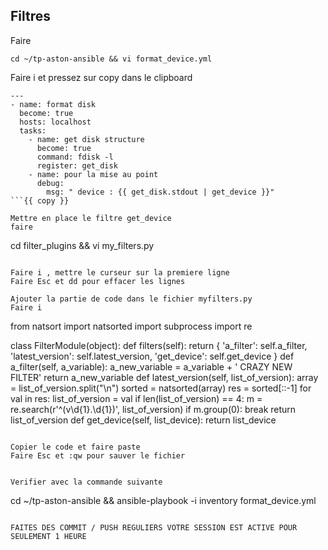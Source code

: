 ## Filtres

Faire 
```
cd ~/tp-aston-ansible && vi format_device.yml
```

Faire i 
et pressez sur copy dans le clipboard

```
---
- name: format disk
  become: true
  hosts: localhost
  tasks:
    - name: get disk structure
      become: true
      command: fdisk -l
      register: get_disk
    - name: pour la mise au point
      debug:
        msg: " device : {{ get_disk.stdout | get_device }}"
```{{ copy }}

Mettre en place le filtre get_device
faire 
```
cd filter_plugins && vi my_filters.py
```{{ execute T1}}

Faire i , mettre le curseur sur la premiere ligne 
Faire Esc et dd pour effacer les lignes

Ajouter la partie de code dans le fichier myfilters.py
Faire i 

```
from natsort import natsorted
import subprocess
import re

class FilterModule(object):
    def filters(self):
        return {
            'a_filter': self.a_filter,
            'latest_version': self.latest_version,
            'get_device': self.get_device
        }
    def a_filter(self, a_variable):
        a_new_variable = a_variable + ' CRAZY NEW FILTER'
        return a_new_variable
    def latest_version(self, list_of_version):
        array = list_of_version.split("\n")
        sorted = natsorted(array)
        res = sorted[::-1]
        for val in res:
            list_of_version = val
            if len(list_of_version) == 4:
                m = re.search(r'^(v\d{1}.\d{1})', list_of_version)
                if m.group(0):
                    break
        return list_of_version
    def get_device(self, list_device):
        return list_device 
```{{ copy }}

Copier le code et faire paste 
Faire Esc et :qw pour sauver le fichier


Verifier avec la commande suivante
```
cd ~/tp-aston-ansible &&
ansible-playbook -i inventory format_device.yml
```{{ execute T1}}

FAITES DES COMMIT / PUSH REGULIERS VOTRE SESSION EST ACTIVE POUR SEULEMENT 1 HEURE



